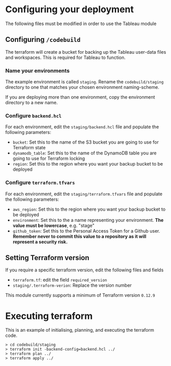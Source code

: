 # Configuring your deployment
The following files must be modified in order to use the Tableau module

## Configuring `/codebuild`
The terraform will create a bucket for backing up the Tableau user-data files and workspaces.
This is required for Tableau to function.

### Name your environments
The example environment is called `staging`. Rename the `codebuild/staging` directory to one that matches your chosen environment naming-scheme.

If you are deploying more than one environment, copy the environment directory to a new name.

### Configure `backend.hcl`
For each environment, edit the `staging/backend.hcl` file and populate the following parameters:

- `bucket`: Set this to the name of the S3 bucket you are going to use for Terraform state
- `dynamodb_table`: Set this to the name of the DynamoDB table you are going to use for Terraform locking
- `region`: Set this to the region where you want your backup bucket to be deployed

### Configure `terraform.tfvars`
For each environment, edit the `staging/terraform.tfvars` file and populate the following parameters:
- `aws_region`: Set this to the region where you want your backup bucket to be deployed
- `environment`: Set this to the a name representing your environment. **The value must be lowercase**, e.g. "stage"
- `github_token`: Set this to the Personal Access Token for a Github user. **Remember never to commit this value to a repository as it will represent a security risk.**

## Setting Terraform version
If you require a specific terraform version, edit the following files and fields
- `terraform.tf`: edit the field `required_version`
- `staging/.terraform-verion`: Replace the version number

This module currently supports a minimum of Terraform version `0.12.9`

# Executing terraform
This is an example of initialising, planning, and executing the terraform code.

```shell
> cd codebuild/staging
> terraform init -backend-config=backend.hcl ../
> terraform plan ../
> terraform apply ../
```
